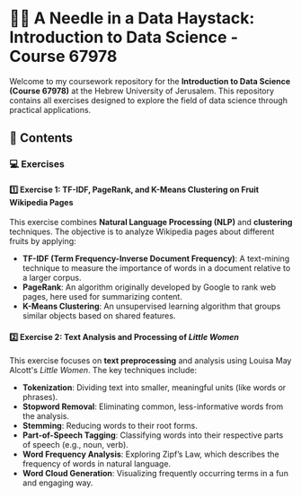 # 🌟🧠 **A Needle in a Data Haystack: Introduction to Data Science** - Course 67978

Welcome to my coursework repository for the **Introduction to Data Science (Course 67978)** at the Hebrew University of Jerusalem. This repository contains all exercises designed to explore the field of data science through practical applications.

## 📑 **Contents**

### 💻 **Exercises**

#### 1️⃣ **Exercise 1: TF-IDF, PageRank, and K-Means Clustering on Fruit Wikipedia Pages**

This exercise combines **Natural Language Processing (NLP)** and **clustering** techniques. The objective is to analyze Wikipedia pages about different fruits by applying:

- **TF-IDF (Term Frequency-Inverse Document Frequency)**: A text-mining technique to measure the importance of words in a document relative to a larger corpus.
- **PageRank**: An algorithm originally developed by Google to rank web pages, here used for summarizing content.
- **K-Means Clustering**: An unsupervised learning algorithm that groups similar objects based on shared features.

#### 2️⃣ **Exercise 2: Text Analysis and Processing of *Little Women***

This exercise focuses on **text preprocessing** and analysis using Louisa May Alcott's *Little Women*. The key techniques include:

- **Tokenization**: Dividing text into smaller, meaningful units (like words or phrases).
- **Stopword Removal**: Eliminating common, less-informative words from the analysis.
- **Stemming**: Reducing words to their root forms.
- **Part-of-Speech Tagging**: Classifying words into their respective parts of speech (e.g., noun, verb).
- **Word Frequency Analysis**: Exploring Zipf’s Law, which describes the frequency of words in natural language.
- **Word Cloud Generation**: Visualizing frequently occurring terms in a fun and engaging way.
